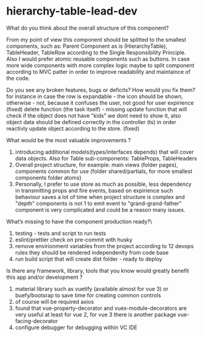 # hierarchy-table-lead-dev
What do you think about the overall structure of this component?

From my point of view this component should be splitted to the smallest components, such as: Parent Component as is (HierarchyTable), TableHeader, TableRow according to the Single Responsibility Principle. Also I would prefer atomic reusable components such as buttons. In case more wide components with more complex logic maybe to split component according to MVC patter in order to improve readability and maintaince of the code.

Do you see any broken features, bugs or deficits? How would you fix them?
for instance in case the row is expandable - the icon should be shown, otherwise - not, because it confuses the user, not good for user expirience (fixed)
delete function (the task itself) - missing update function that will check if the object does not have "kids" we dont need to show it, also object data should be defined correctly in the controller (ts) in order reactivly update object according to the store. (fixed)

What would be the most valuable improvements ?
1. introducing additional models(types/interfaces depends) that will cover data objects. Also for Table sub-components: TableProps, TableHeaders
2. Overall project structure, for example: main views (folder pages), components common for use (folder shared/partials, for more smallest components folder atoms)
3. Personally, I prefer to use store as much as possible, less dependency in transmitting props and fire events, based on expirience such behaviour saves a lot of time when project structure is complex and "depth" components is not 1 to emit event to "grand-grand-father" component is very complicated and could be a reason many issues.

What’s missing to have the component production ready?\
1) testing - tests and script to run tests
2) eslint/prettier check on pre-commit with husky
3) remove envirionment variables from the project according to 12 devops rules they should be rendered independenlty from code base
4) run build script that will create dist folder - ready to deploy

Is there any framework, library, tools that you know would greatly benefit this app
and/or development ?

1) material library such as vuetify (available almost for vue 3) or buefy/bootsrap to save time for creating common controls
2) of course will be required axios 
3) found that vue-property-decorator and vuex-module-decorators are very useful at least for vue 2, for vue 3 there is another package vue-facing-decorator
4) configure debugger for debugging within VC IDE 
